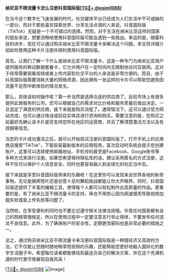 **纳尼亚不限流量卡怎么注册抖音国际版[[TG💪+ @esim1088](https://t.me/s/esim1088)]**

在当今这个数字化飞速发展的时代，社交媒体平台已经成为人们生活中不可或缺的一部分。而对于那些喜欢探索世界、分享生活点滴的人来说，抖音国际版（TikTok）无疑是一个不可错过的选择。然而，对于生活在纳米比亚这样的国家的朋友来说，想要流畅地使用抖音国际版可能会遇到一些挑战。幸运的是，随着科技的进步，现在可以通过购买纳米比亚不限流量卡来解决这个问题。本文将详细介绍如何使用这种卡片注册并顺利使用抖音国际版。

首先，让我们了解一下什么是纳米比亚不限流量卡。这是一种专门为纳米比亚用户提供服务的移动数据套餐卡，它允许用户在一定时间内无限制地访问互联网。这对于经常需要观看视频或者上传内容到社交平台的人来说是非常方便的。而且，由于抖音国际版需要消耗大量的网络资源，因此拥有一张这样的卡片可以帮助您避免因流量不足而中断体验的情况发生。

那么，具体该如何操作呢？第一步当然是选择合适的供应商了。目前市场上有很多提供此类服务的公司，您可以根据自己的需求对比价格和服务质量后做出决定。一旦选定了满意的供应商，接下来就是购买流程了。通常情况下，这可以通过官方网站完成，也可以通过电话或前往实体店进行咨询和购买。需要注意的是，在购买之前最好先确认该卡片是否支持您所在地区的运营商，并且了解清楚激活方法以及有效期等信息。

当您的卡片成功激活之后，就可以开始尝试注册抖音国际版了。打开手机上的应用商店搜索“TikTok”，下载安装最新版本的应用程序。首次启动时系统会提示您创建账户，这里可以选择使用邮箱地址、手机号码甚至是Facebook、Google账号等多种方式来进行注册。如果您希望保持隐私性的话，建议采用匿名的方式注册，这样不仅可以保护个人信息安全，同时也更容易融入到全球化的社区当中去。

接下来就是享受抖音国际版带来的乐趣啦！在这里你可以发现来自世界各地的新奇事物，无论是搞笑短片还是创意十足的舞蹈挑战都能让你大开眼界。同时，抖音国际版还提供了丰富的编辑工具，使得每个人都可以轻松制作出高质量的作品。更重要的是，有了纳米比亚不限流量卡的支持，再也不用担心因为网速慢而导致视频加载失败或是上传失败等问题了。

当然啦，在享受便利的同时也不要忘记遵守相关法律法规哦。毕竟任何国家都有自己的网络管理规定，所以在使用过程中一定要注意言行举止得体，不要发布任何违法不良信息。此外，为了确保账户的安全性，定期更改密码也是非常必要的措施之一。

总之，通过购买纳米比亚不限流量卡来注册抖音国际版是一种既经济又高效的方法。它不仅能让您随时随地畅享短视频的乐趣，还能帮助您更好地融入国际化的数字生活圈子中。希望每位读者都能够找到最适合自己的解决方案，并在这个充满机遇的时代里尽情展现自我风采！

[[TG💪+ @esim1088](https://t.me/s/esim1088) ![Image](https://i.postimg.cc/4NQfJmqS/Snipaste-2025-05-13-00-14-12.png)]